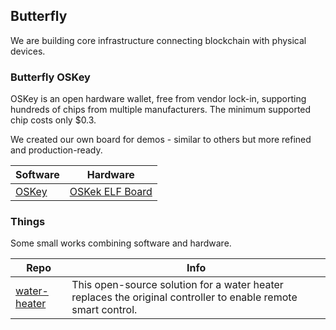 ## Butterfly

We are building core infrastructure connecting blockchain with physical devices.

### Butterfly OSKey

OSKey is an open hardware wallet, free from vendor lock-in, supporting hundreds of chips from multiple manufacturers. The minimum supported chip costs only $0.3.

We created our own board for demos - similar to others but more refined and production-ready.

| Software                                                     | Hardware                                                     |
| ------------------------------------------------------------ | ------------------------------------------------------------ |
| [OSKey](https://github.com/butterfly-community/oskey-firmware) | [OSKek ELF Board](https://github.com/butterfly-community/oskey-elf-hardware) |


### Things

Some small works combining software and hardware.

| Repo                                                         | Info                                                         |
| ------------------------------------------------------------ | ------------------------------------------------------------ |
| [water-heater](https://github.com/butterfly-communtiy/water-heater) | This open-source solution for a water heater replaces the original controller to enable remote smart control. |

### 

